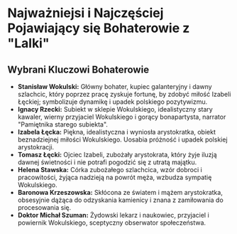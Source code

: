 # Najważniejsi i Najczęściej Pojawiający się Bohaterowie z "Lalki"

## Wybrani Kluczowi Bohaterowie

*   **Stanisław Wokulski:** Główny bohater, kupiec galanteryjny i dawny szlachcic, który poprzez pracę zyskuje fortunę, by zdobyć miłość Izabeli Łęckiej; symbolizuje dynamikę i upadek polskiego pozytywizmu.
*   **Ignacy Rzecki:** Subiekt w sklepie Wokulskiego, idealistyczny stary kawaler, wierny przyjaciel Wokulskiego i gorący bonapartysta, narrator "Pamiętnika starego subiekta".
*   **Izabela Łęcka:** Piękna, idealistyczna i wyniosła arystokratka, obiekt beznadziejnej miłości Wokulskiego. Uosabia próżność i upadek polskiej arystokracji.
*   **Tomasz Łęcki:** Ojciec Izabeli, zubożały arystokrata, który żyje iluzją dawnej świetności i nie potrafi pogodzić się z utratą majątku.
*   **Helena Stawska:** Córka zubożałego szlachcica, wzór dobroci i pracowitości, żyjąca nadzieją na powrót męża, wzbudza sympatię Wokulskiego.
*   **Baronowa Krzeszowska:** Skłócona ze światem i mążem arystokratka, obsesyjnie dążąca do odzyskania kamienicy i znana z zamiłowania do procesowania się.
*   **Doktor Michał Szuman:** Żydowski lekarz i naukowiec, przyjaciel i powiernik Wokulskiego, sceptyczny obserwator społeczeństwa.
